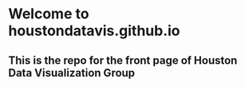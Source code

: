# Welcome to houstondatavis.github.io

## This is the repo for the front page of Houston Data Visualization Group

